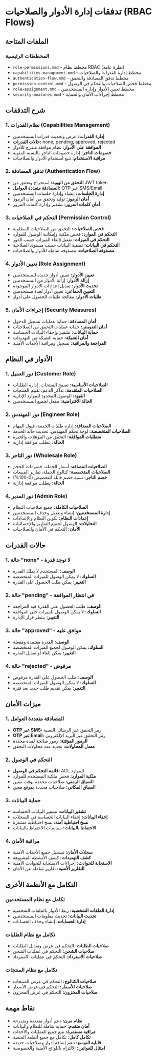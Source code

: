 # تدفقات إدارة الأدوار والصلاحيات (RBAC Flows)

## الملفات المتاحة

### المخططات الرئيسية
- `role-permissions.mmd` - مخطط نظام RBAC (نظرة عامة)
- `capabilities-management.mmd` - مخطط إدارة القدرات والصلاحيات
- `authentication-flow.mmd` - مخطط تدفق المصادقة والتحقق
- `permission-control.mmd` - مخطط فحص الصلاحيات والتحكم في الوصول
- `role-assignment.mmd` - مخطط تعيين الأدوار وإدارة المستخدمين
- `security-measures.mmd` - مخطط إجراءات الأمان والحماية

## شرح التدفقات

### 1. نظام القدرات (Capabilities Management)
- **إدارة القدرات:** عرض وتحديث قدرات المستخدمين
- **حالات القدرات:** none, pending, approved, rejected
- **الموافقة على الأدوار:** نظام موافقة متدرج للأدوار
- **خصومات التاجر:** إدارة خصومات التاجر بالنسبة المئوية
- **مراقبة الاستخدام:** تتبع استخدام الأدوار والصلاحيات

### 2. تدفق المصادقة (Authentication Flow)
- **التحقق من الهوية:** استخراج وتحقق من JWT token
- **المصادقة متعددة العوامل:** OTP عبر SMS/Email
- **إدارة الجلسات:** إنشاء وإدارة جلسات المستخدمين
- **أمان الرموز:** توليد وتحقق من أمان الرموز
- **أمان كلمات المرور:** تشفير وإدارة كلمات المرور

### 3. التحكم في الصلاحيات (Permission Control)
- **فحص الصلاحيات:** التحقق من الصلاحيات المطلوبة
- **التحكم في الموارد:** فحص ملكية وإمكانية الوصول للموارد
- **التحكم في الميزات:** تفعيل/إلغاء الميزات حسب الدور
- **التحكم في البيانات:** تصفية البيانات حسب مستوى الصلاحية
- **مصفوفة الصلاحيات:** مصفوفة شاملة للأدوار والصلاحيات

### 4. تعيين الأدوار (Role Assignment)
- **تعيين الأدوار:** تعيين أدوار جديدة للمستخدمين
- **إزالة الأدوار:** إزالة الأدوار من المستخدمين
- **تحديث الأدوار:** تعديل إعدادات الأدوار الموجودة
- **التعيين الجماعي:** تعيين أدوار لعدة مستخدمين
- **طلبات الأدوار:** معالجة طلبات الحصول على أدوار

### 5. إجراءات الأمان (Security Measures)
- **أمان المصادقة:** حماية عمليات تسجيل الدخول
- **أمان التفويض:** حماية عمليات التحقق من الصلاحيات
- **حماية البيانات:** تشفير وإخفاء البيانات الحساسة
- **أمان الشبكة:** حماية الشبكة من التهديدات
- **المراجعة والمراقبة:** تسجيل ومراقبة الأحداث الأمنية

## الأدوار في النظام

### 1. دور العميل (Customer Role)
- **الصلاحيات الأساسية:** تصفح المنتجات، إدارة الطلبات
- **الصلاحيات المتقدمة:** تذاكر الدعم، تقييم المنتجات
- **القيود:** الوصول المحدود للموارد الإدارية
- **الحالة الافتراضية:** مفعل لجميع المستخدمين

### 2. دور المهندس (Engineer Role)
- **الصلاحيات المضافة:** إدارة طلبات الخدمة، قبول المهام
- **الصلاحيات المتخصصة:** لوحة تحكم المهندس، تحديث حالة الخدمة
- **متطلبات الموافقة:** التحقق من المؤهلات والخبرة
- **الحالة:** يتطلب موافقة إدارية

### 3. دور التاجر (Wholesale Role)
- **الصلاحيات المضافة:** أسعار الجملة، خصومات الحجم
- **الصلاحيات المتخصصة:** كتالوج الجملة، تقارير المبيعات
- **خصم التاجر:** نسبة خصم قابلة للتخصيص (0-100%)
- **الحالة:** يتطلب موافقة إدارية

### 4. دور المدير (Admin Role)
- **الصلاحيات الكاملة:** جميع صلاحيات النظام
- **إدارة المستخدمين:** إنشاء وتعديل وحذف المستخدمين
- **إعدادات النظام:** تكوين النظام والإعدادات
- **التحليلات:** الوصول لجميع التقارير والإحصائيات
- **الأمان:** التحكم في الأمان والصلاحيات

## حالات القدرات

### 1. حالة "none" - لا توجد قدرة
- **الوصف:** المستخدم لا يملك القدرة
- **السلوك:** لا يمكن الوصول للميزات المتخصصة
- **التغيير:** يمكن طلب الحصول على القدرة

### 2. حالة "pending" - في انتظار الموافقة
- **الوصف:** طلب الحصول على القدرة قيد المراجعة
- **السلوك:** لا يمكن الوصول للميزات حتى الموافقة
- **التغيير:** ينتظر قرار الإدارة

### 3. حالة "approved" - موافق عليه
- **الوصف:** القدرة معتمدة ومفعلة
- **السلوك:** يمكن الوصول لجميع الميزات المتخصصة
- **التغيير:** يمكن إلغاء أو تعديل القدرة

### 4. حالة "rejected" - مرفوض
- **الوصف:** طلب الحصول على القدرة مرفوض
- **السلوك:** لا يمكن الوصول للميزات المتخصصة
- **التغيير:** يمكن تقديم طلب جديد بعد فترة

## ميزات الأمان

### 1. المصادقة متعددة العوامل
- **OTP عبر SMS:** رمز التحقق عبر الرسائل النصية
- **OTP عبر Email:** رمز التحقق عبر البريد الإلكتروني
- **الرموز المؤقتة:** رموز صالحة لمدة محددة
- **معدل المحاولات:** تحديد عدد محاولات التحقق

### 2. التحكم في الوصول
- **قائمة التحكم في الوصول:** ACL للموارد
- **ملكية الموارد:** فحص ملكية المستخدم للموارد
- **السياق الزمني:** صلاحيات محددة بوقت معين
- **السياق المكاني:** صلاحيات محددة بموقع معين

### 3. حماية البيانات
- **تشفير البيانات:** تشفير البيانات الحساسة
- **إخفاء البيانات:** إخفاء البيانات الحساسة في السجلات
- **نسخ احتياطية آمنة:** نسخ احتياطية مشفرة
- **الاحتفاظ بالبيانات:** سياسات الاحتفاظ بالبيانات

### 4. مراقبة الأمان
- **سجلات الأمان:** تسجيل جميع الأحداث الأمنية
- **كشف التهديدات:** كشف الأنشطة المشبوهة
- **الاستجابة للحوادث:** إجراءات الاستجابة للحوادث الأمنية
- **التقارير الأمنية:** تقارير شاملة عن الأمان

## التكامل مع الأنظمة الأخرى

### تكامل مع نظام المستخدمين
- **إدارة الملفات الشخصية:** ربط الأدوار بالملفات الشخصية
- **تحديث البيانات:** تحديث معلومات المستخدمين
- **إدارة الحسابات:** إنشاء وحذف الحسابات

### تكامل مع نظام الطلبات
- **صلاحيات الطلبات:** التحكم في عرض وتعديل الطلبات
- **صلاحيات الشحن:** التحكم في عمليات الشحن
- **صلاحيات الاسترداد:** التحكم في عمليات الاسترداد

### تكامل مع نظام المنتجات
- **صلاحيات الكتالوج:** التحكم في عرض المنتجات
- **صلاحيات الأسعار:** التحكم في عرض الأسعار
- **صلاحيات المخزون:** التحكم في عرض المخزون

## نقاط مهمة
- **نظام مرن:** دعم أدوار متعددة ومتدرجة
- **أمان متقدم:** حماية شاملة للنظام والبيانات
- **مراقبة مستمرة:** تتبع جميع العمليات والأحداث
- **تكامل كامل:** تكامل مع جميع أنظمة المنصة
- **قابلية التوسع:** دعم إضافة أدوار وصلاحيات جديدة
- **امتثال للقوانين:** الالتزام باللوائح الأمنية والخصوصية
